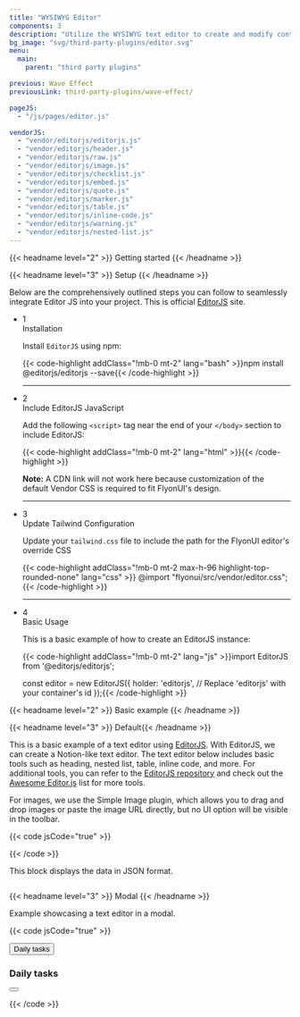 ```yaml
---
title: "WYSIWYG Editor"
components: 3
description: "Utilize the WYSIWYG text editor to create and modify content, adjusting paragraphs, headings, images, and styling options."
bg_image: "svg/third-party-plugins/editor.svg"
menu:
  main:
    parent: "third party plugins"

previous: Wave Effect
previousLink: third-party-plugins/wave-effect/

pageJS:
  - "/js/pages/editor.js"

vendorJS:
  - "vendor/editorjs/editorjs.js"
  - "vendor/editorjs/header.js"
  - "vendor/editorjs/raw.js"
  - "vendor/editorjs/image.js"
  - "vendor/editorjs/checklist.js"
  - "vendor/editorjs/embed.js"
  - "vendor/editorjs/quote.js"
  - "vendor/editorjs/marker.js"
  - "vendor/editorjs/table.js"
  - "vendor/editorjs/inline-code.js"
  - "vendor/editorjs/warning.js"
  - "vendor/editorjs/nested-list.js"
---
```


<!-------------------- Getting started -------------------->

{{< headname level="2" >}} Getting started {{< /headname >}}

<!-- Setup -->

{{< headname level="3" >}} Setup {{< /headname >}}

Below are the comprehensively outlined steps you can follow to seamlessly integrate Editor JS into your project. This is official <a href="https://editorjs.io/" target="_blank" class="link link-primary">EditorJS</a> site.

<ul class="timeline timeline-snap-icon timeline-compact timeline-vertical mb-12 w-full ps-0">
  <!-- Installation -->
  <li class="mt-0 mb-0 ps-0">
    <div class="timeline-middle mb-2">
      <span class="text-base-content flex size-7 items-center justify-center rounded-full border border-base-content/20 font-semibold">1</span>
    </div>
    <div class="timeline-end mb-0 w-full rounded-lg p-4 m-0">
      <div class="text-base-content mb-3 font-semibold">Installation</div>
      <p>Install <code>EditorJS</code> using npm:</p>
      {{< code-highlight addClass="!mb-0 mt-2" lang="bash" >}}npm install @editorjs/editorjs --save{{< /code-highlight >}}
    </div>
    <hr class="!w-0.5 rounded-none border-transparent" />
  </li>

  <!-- Include Third-Party JS -->
  <li class="mt-0 mb-0 ps-0">
    <div class="timeline-middle mb-2">
      <span class="text-base-content flex size-7 items-center justify-center rounded-full border border-base-content/20 font-semibold">2</span>
    </div>
    <div class="timeline-end mb-0 w-full rounded-lg p-4 m-0">
      <div class="text-base-content mb-3 font-semibold">Include EditorJS JavaScript</div>
      <p>Add the following <code>&lt;script&gt;</code> tag near the end of your <code>&lt;/body&gt;</code> section to include EditorJS:</p>
      {{< code-highlight addClass="!mb-0 mt-2" lang="html" >}}<script src="../path/to/editor.js"></script>{{< /code-highlight >}}
      <p class="!mt-4">
        <strong>Note:</strong> A CDN link will not work here because customization of the default Vendor CSS is required to fit FlyonUI's design.
      </p>
    </div>
    <hr class="!w-0.5 rounded-none border-transparent" />
  </li>

  <!-- Tailwind Configuration -->
  <li class="mt-0 mb-0 ps-0">
    <div class="timeline-middle mb-2">
      <span class="text-base-content flex size-7 items-center justify-center rounded-full border border-base-content/20 font-semibold">3</span>
    </div>
    <div class="timeline-end mb-0 w-full rounded-lg p-4 m-0">
      <div class="text-base-content mb-3 font-semibold">Update Tailwind Configuration</div>
      <p>Update your <code>tailwind.css</code> file to include the path for the FlyonUI editor's override CSS</p>
      {{< code-highlight addClass="!mb-0 mt-2 max-h-96 highlight-top-rounded-none" lang="css" >}}
@import "flyonui/src/vendor/editor.css";
{{< /code-highlight >}}
    </div>
    <hr class="!w-0.5 rounded-none border-transparent" />
  </li>

  <!-- Basic Usage -->
  <li class="mt-0 mb-0 ps-0">
    <div class="timeline-middle mb-2">
      <span class="text-base-content flex size-7 items-center justify-center rounded-full border border-base-content/20 font-semibold">4</span>
    </div>
    <div class="timeline-end mb-0 w-full rounded-lg p-4 m-0">
      <div class="text-base-content mb-3 font-semibold">Basic Usage</div>
      <p>This is a basic example of how to create an EditorJS instance:</p>
      {{< code-highlight addClass="!mb-0 mt-2" lang="js" >}}import EditorJS from '@editorjs/editorjs';

const editor = new EditorJS({
  holder: 'editorjs', // Replace 'editorjs' with your container's id
});{{< /code-highlight >}}

</div>

  </li>
</ul>

<!-------------------- Basic example -------------------->

{{< headname level="2" >}} Basic example {{< /headname >}}

<!-- Default -->

{{< headname level="3" >}} Default{{< /headname >}}

This is a basic example of a text editor using <a href="https://editorjs.io/" target="_blank" class="link link-primary">EditorJS</a>. With EditorJS, we can create a Notion-like text editor. The text editor below includes basic tools such as heading, nested list, table, inline code, and more. For additional tools, you can refer to the <a href="https://github.com/codex-team/editor.js" rel="nofollow noindex" target="_blank" class="link link-primary">EditorJS repository</a> and check out the <a href="https://github.com/editor-js/awesome-editorjs" target="_blank" class="link link-primary">Awesome Editor.js</a> list for more tools.

For images, we use the Simple Image plugin, which allows you to drag and drop images or paste the image URL directly, but no UI option will be visible in the toolbar.

{{< code jsCode="true" >}}

<div id="basic" class="bg-base-100 shadow-base-300/20 rounded-box w-full p-4 shadow-sm"></div>

<!-- Js -->
<script>
  const editor = new EditorJS({
    holder: 'basic', // id of the element
    // placeholder
    placeholder: 'Type text or paste a link',

    // Tools
    tools: {
      header: {
        class: Header,
        inlineToolbar: ['marker', 'link'],
        config: {
          placeholder: 'Header'
        },
        shortcut: 'CMD+SHIFT+H'
      },
      raw: RawTool,
      image: SimpleImage,
      checklist: {
        class: Checklist,
        inlineToolbar: true
      },
      list: {
        class: NestedList,
        inlineToolbar: true,
        shortcut: 'CMD+SHIFT+L'
      },
      embed: Embed,
      quote: {
        class: Quote,
        inlineToolbar: true,
        config: {
          quotePlaceholder: 'Enter a quote',
          captionPlaceholder: "Quote's author"
        },
        shortcut: 'CMD+SHIFT+O'
      },
      marker: {
        class: Marker,
        shortcut: 'CMD+SHIFT+M'
      },
      table: {
        class: Table,
        inlineToolbar: true,
        shortcut: 'CMD+ALT+T'
      },
      inlineCode: {
        class: InlineCode,
        shortcut: 'CMD+SHIFT+I'
      },
      warning: {
        class: Warning,
        inlineToolbar: true,
        shortcut: 'CMD+SHIFT+W',
        config: {
          titlePlaceholder: 'Title',
          messagePlaceholder: 'Message'
        }
      }
    },

    onChange: () => {
      editor
        .save()
        .then(outputData => {
          displayJSON(outputData)
        })
        .catch(error => {
          console.error('Saving failed: ', error)
        })
    }
  })

  // Function to display JSON data
  function displayJSON(data) {
    const outputElement = document.getElementById('output')
    outputElement.textContent = JSON.stringify(data, null, 2) // Pretty print JSON with indentation
  }
</script>

{{< /code >}}

<span class="font-medium text-base-content text-base">This block displays the data in JSON format.</span>

<pre id="output" class="bg-neutral/20 text-base-content rounded-box p-3 w-full my-4 min-h-20"></pre>

<!-- Modal -->

{{< headname level="3" >}} Modal {{< /headname >}}

Example showcasing a text editor in a modal.

{{< code jsCode="true" >}}

<button type="button" class="btn btn-primary" aria-haspopup="dialog" aria-expanded="false" aria-controls="text-editor-modal" data-overlay="#text-editor-modal">Daily tasks</button>

<div id="text-editor-modal" class="overlay modal overlay-open:opacity-100 overlay-open:duration-300 hidden" role="dialog" tabindex="-1">
  <div class="modal-dialog overlay-open:opacity-100 overlay-open:duration-300 modal-dialog-lg">
    <div class="modal-content">
      <div class="modal-header">
        <h3 class="modal-title">Daily tasks</h3>
        <button type="button" class="btn btn-text btn-circle btn-sm absolute end-3 top-3" aria-label="Close" data-overlay="#text-editor-modal">
          <span class="icon-[tabler--x] size-4"></span>
        </button>
      </div>
      <div class="modal-body">
        <div id="modal-editor" class="border border-base-content/25 rounded-box p-4"></div>
      </div>
    </div>
  </div>
</div>

<!-- Js -->
<script>
  const modaleditor = new EditorJS({
    holder: 'modal-editor', // id of the element
    // placeholder
    placeholder: 'Type text or paste a link',

    // Tools
    tools: {
      header: {
        class: Header,
        inlineToolbar: ['marker', 'link'],
        config: {
          placeholder: 'Header'
        },
        shortcut: 'CMD+SHIFT+H'
      },
      raw: RawTool,
      image: SimpleImage,
      checklist: {
        class: Checklist,
        inlineToolbar: true
      },
      list: {
        class: NestedList,
        inlineToolbar: true,
        shortcut: 'CMD+SHIFT+L'
      },
      embed: Embed,
      quote: {
        class: Quote,
        inlineToolbar: true,
        config: {
          quotePlaceholder: 'Enter a quote',
          captionPlaceholder: "Quote's author"
        },
        shortcut: 'CMD+SHIFT+O'
      },
      marker: {
        class: Marker,
        shortcut: 'CMD+SHIFT+M'
      },
      table: {
        class: Table,
        inlineToolbar: true,
        shortcut: 'CMD+ALT+T'
      },
      inlineCode: {
        class: InlineCode,
        shortcut: 'CMD+SHIFT+I'
      },
      warning: {
        class: Warning,
        inlineToolbar: true,
        shortcut: 'CMD+SHIFT+W',
        config: {
          titlePlaceholder: 'Title',
          messagePlaceholder: 'Message'
        }
      }
    }
  })
</script>

{{< /code >}}
